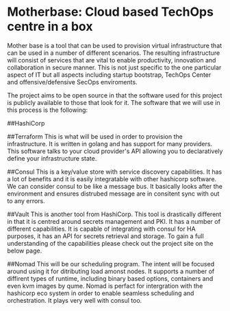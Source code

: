 # Motherbase: Cloud based TechOps centre in a box

Mother base is a tool that can be used to provision virtual infrastructure that can be used in a number of different scenarios. The resulting infrastructure will consist of services that are vital to enable productivity, innovation and collaboration in secure manner. This is not just specific to the one particular aspect of IT but all aspects including startup bootstrap, TechOps Center and offensive/defensive SecOps enviroments.  

The project aims to be open source in that the software used for this project is publicly available to those that look for it. The software that we will use in this process is the following:

##HashiCorp 

##Terraform
This is what will be used in order to provision the infrastructure. It is written in golang and has support for many providers. This software talks to your cloud provider's API allowing you to declaratively define your infrastructure state. 

 
[Check it out here]: https://www.terraform.io/

##Consul
This is a key/value store with service discovery capabilities. It has a lot of benefits and it is easily integratable with other hashicorp software. We can consider consul to be like a message bus. It basically looks after the environment and ensures distrubed message are in consitent sync with out to any errors.

[Check it out here]: https://www.consul.io


##Vault 
This is another tool from HashiCorp. This tool is drastically different in that it is centred around secrets management and PKI. It has a number of different capabilities. It is capable of integrating with consul for HA purposes, it has an API for secrets retrieval and storage. To gain a full understanding of the capabilities please check out the project site on the below page. 

[Check it out here]: https://www.vaultproject.io/

##Nomad
This will be our scheduling program. The intent will be focused around using it for ditributing load amonst nodes. It supports a number of diffirent types of runtime, including binary based options, containers and even kvm images by qume.  Nomad is perfact for intergration with the hashicorp eco system in order to enable seamless scheduling and orchestration. It plays very well with consul too.

[Check it out here]: https://www.nomadproject.io/

